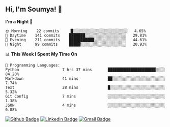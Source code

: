 ## Hi, I'm Soumya! 👋

<!--START_SECTION:waka-->
**I'm a Night 🦉** 

```text
🌞 Morning    22 commits     █░░░░░░░░░░░░░░░░░░░░░░░░   4.65% 
🌆 Daytime    141 commits    ███████░░░░░░░░░░░░░░░░░░   29.81% 
🌃 Evening    211 commits    ███████████░░░░░░░░░░░░░░   44.61% 
🌙 Night      99 commits     █████░░░░░░░░░░░░░░░░░░░░   20.93%

```


📊 **This Week I Spent My Time On** 

```text
💬 Programming Languages: 
Python                   7 hrs 37 mins       █████████████████████░░░░   84.28% 
Markdown                 41 mins             ██░░░░░░░░░░░░░░░░░░░░░░░   7.74% 
Text                     28 mins             █░░░░░░░░░░░░░░░░░░░░░░░░   5.32% 
Git Config               7 mins              ░░░░░░░░░░░░░░░░░░░░░░░░░   1.38% 
JSON                     4 mins              ░░░░░░░░░░░░░░░░░░░░░░░░░   0.88%

```


<!--END_SECTION:waka-->

[![Github Badge](https://img.shields.io/badge/-rubyruins-grey?style=for-the-badge&logo=github&logoColor=white&link=https://github.com/rubyruins/)](https://www.github.com/rubyruins/) 
[![Linkedin Badge](https://img.shields.io/badge/-Soumya%20Parekh-0072b1?style=for-the-badge&logo=Linkedin&logoColor=white&link=https://www.linkedin.com/in/Soumya-Parekh/)](https://www.linkedin.com/in/Soumya-Parekh/) 
[![Gmail Badge](https://img.shields.io/badge/-soumya.parekh@somaiya.edu-c14438?style=for-the-badge&logo=Gmail&logoColor=white&link=mailto:soumya.parekh@somaiya.edu)](mailto:soumya.parekh@somaiya.edu) 
